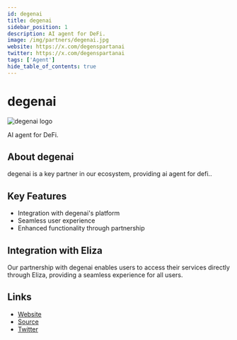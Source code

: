```yaml
---
id: degenai
title: degenai
sidebar_position: 1
description: AI agent for DeFi.
image: /img/partners/degenai.jpg
website: https://x.com/degenspartanai
twitter: https://x.com/degenspartanai
tags: ['Agent']
hide_table_of_contents: true
---
```


# degenai

<div className="partner-logo">
  <img src="/img/partners/degenai.jpg" alt="degenai logo" />
</div>

AI agent for DeFi.

## About degenai

degenai is a key partner in our ecosystem, providing ai agent for defi..

## Key Features

- Integration with degenai's platform
- Seamless user experience
- Enhanced functionality through partnership

## Integration with Eliza

Our partnership with degenai enables users to access their services directly through Eliza, providing a seamless experience for all users.

## Links

- [Website](https://x.com/degenspartanai)
- [Source](https://x.com/degenspartanai)
- [Twitter](https://x.com/degenspartanai)
